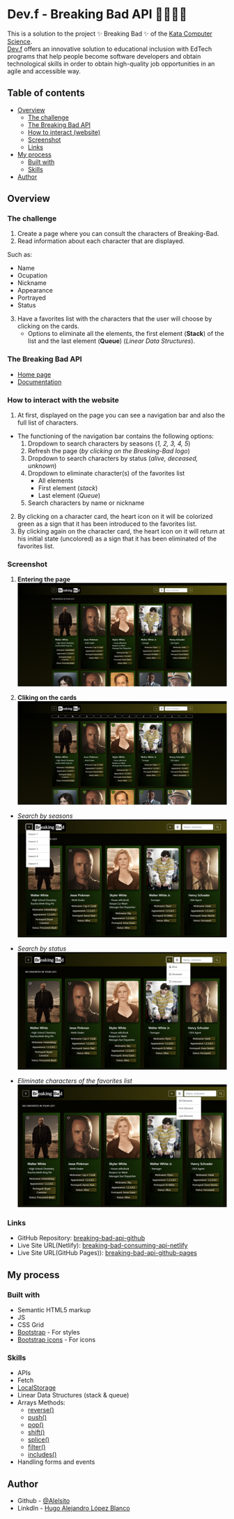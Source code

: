 # Dev.f - Breaking Bad API 🧪👨‍🔬🧪

This is a solution to the project ✨ Breaking Bad ✨ of the [Kata Computer Science](https://www.devf.la/master/encoding/mx).\
[Dev.f](https://www.devf.la/) offers an innovative solution to educational inclusion with EdTech programs that help people become software developers and obtain technological skills in order to obtain high-quality job opportunities in an agile and accessible way.

## Table of contents

- [Overview](#overview)
  - [The challenge](#the-challenge)
  - [The Breaking Bad API](#the-breaking-bad-api)
  - [How to interact (website)](#how-to-interact-with-the-website)
  - [Screenshot](#screenshot)
  - [Links](#links)
- [My process](#my-process)
  - [Built with](#built-with)
  - [Skills](#skills)
- [Author](#author)

## Overview

### The challenge

1. Create a page where you can consult the characters of Breaking-Bad.
2. Read information about each character that are displayed.

Such as:
- Name
- Ocupation
- Nickname
- Appearance
- Portrayed
- Status

3. Have a favorites list with the characters that the user will choose by clicking on the cards.
    - Options to eliminate all the elements, the first element (**Stack**) of the list and the last element (**Queue**) (*Linear Data Structures*).

### The Breaking Bad API

- [Home page](https://breakingbadapi.com/)
- [Documentation](https://breakingbadapi.com/documentation)

### How to interact with the website

1. At first, displayed on the page you can see a navigation bar and also the full list of characters.

- The functioning of the navigation bar contains the following options:
    1. Dropdown to search characters by seasons (*1, 2, 3, 4, 5*)
    2. Refresh the page (*by clicking on the Breaking-Bad logo*)
    3. Dropdown to search characters by status (*alive, deceased, unknown*)
    4. Dropdown to eliminate character(s) of the favorites list
        * All elements
        * First element (*stack*)
        * Last element (*Queue*)
    5. Search characters by name or nickname

2. By clicking on a character card, the heart icon on it will be colorized green as a sign that it has been introduced to the favorites list.
3. By clicking again on the character card, the heart icon on it will return at his initial state (uncolored) as a sign that it has been eliminated of the favorites list.

### Screenshot

1. **Entering the page**
![](./assets/screenshots/Breaking-Bad-first-page.png)

2. **Cliking on the cards**
![](./assets/screenshots/Breaking-Bad-favorites-list.png)

- *Search by seasons*
![](./assets/screenshots/Breaking-Bad-search-by-seasons.png)

- *Search by status*
![](./assets/screenshots/Breaking-Bad-search-by-status.png)

- *Eliminate characters of the favorites list*
![](./assets/screenshots/Breaking-Bad-eliminate-characters-favorites-list.png)

### Links

- GitHub Repository: [breaking-bad-api-github](https://github.com/Alelsito/breaking-bad-api)
- Live Site URL(Netlify): [breaking-bad-consuming-api-netlify](https://breaking-bad-consuming-api.netlify.app/)
- Live Site URL(GitHub Pages)): [breaking-bad-api-github-pages](https://alelsito.github.io/breaking-bad-api/)

## My process

### Built with

- Semantic HTML5 markup
- JS
- CSS Grid
- [Bootstrap](https://getbootstrap.com/) - For styles
- [Bootstrap icons](https://icons.getbootstrap.com/) - For icons

### Skills

- APIs
- Fetch
- [LocalStorage](https://es.javascript.info/localstorage)
- Linear Data Structures (stack & queue)
- Arrays Methods:
    * [reverse()](https://developer.mozilla.org/es/docs/Web/JavaScript/Reference/Global_Objects/Array/reverse)
    * [push()](https://developer.mozilla.org/es/docs/Web/JavaScript/Reference/Global_Objects/Array/push)
    * [pop()](https://developer.mozilla.org/es/docs/Web/JavaScript/Reference/Global_Objects/Array/pop)
    * [shift()](https://developer.mozilla.org/es/docs/Web/JavaScript/Reference/Global_Objects/Array/shift)
    * [splice()](https://developer.mozilla.org/es/docs/Web/JavaScript/Reference/Global_Objects/Array/splice)
    * [filter()](https://developer.mozilla.org/es/docs/Web/JavaScript/Reference/Global_Objects/Array/filter)
    * [includes()](https://developer.mozilla.org/es/docs/Web/JavaScript/Reference/Global_Objects/Array/includes)
- Handling forms and events

## Author

- Github - [@Alelsito](https://github.com/Alelsito)
- LinkdIn - [Hugo Alejandro López Blanco](https://www.linkedin.com/in/hugolopezblanco/)
